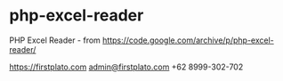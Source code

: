 # php-excel-reader
PHP Excel Reader - from https://code.google.com/archive/p/php-excel-reader/

https://firstplato.com
admin@firstplato.com
+62 8999-302-702
